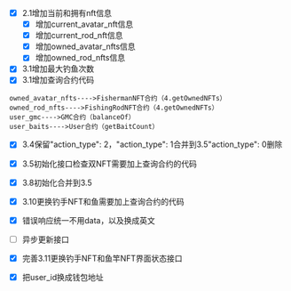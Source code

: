 - [X] 2.1增加当前和拥有nft信息
  - [X] 增加current_avatar_nft信息
  - [X] 增加current_rod_nft信息
  - [X] 增加owned_avatar_nfts信息
  - [X] 增加owned_rod_nfts信息
- [X] 3.1增加最大钓鱼次数
- [X] 3.1增加查询合约代码
```
owned_avatar_nfts---->FishermanNFT合约（4.getOwnedNFTs）
owned_rod_nfts---->FishingRodNFT合约（4.getOwnedNFTs）
user_gmc---->GMC合约（balanceOf）   
user_baits---->User合约（getBaitCount）
```
- [X] 3.4保留"action_type": 2，"action_type": 1合并到3.5"action_type": 0删除
- [X] 3.5初始化接口检查双NFT需要加上查询合约的代码
- [X] 3.8初始化合并到3.5
- [X] 3.10更换钓手NFT和鱼需要加上查询合约的代码
- [X] 错误响应统一不用data，以及换成英文
- [ ] 异步更新接口
- [X] 完善3.11更换钓手NFT和鱼竿NFT界面状态接口
- [X] 把user_id换成钱包地址    

